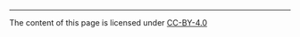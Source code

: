 ---
The content of this page is licensed under [CC-BY-4.0](https://creativecommons.org/licenses/by-sa/4.0/)